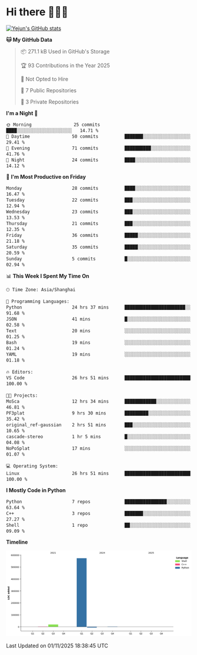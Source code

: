 # Hi there 👋👋👋


<!-- <img height="195px" src="https://github-readme-stats.vercel.app/api?username=yejun688&count_private=true&show_icons=true&hide_rank=true&title_color=0969da&bg_color=ffffff00&text_color=57606a&disable_animations=true"><img height="195px" src="https://github-readme-stats.vercel.app/api/top-langs?username=yejun688&layout=compact&title_color=0969da&bg_color=ffffff00&text_color=57606a"> -->

[![Yejun's GitHub stats](https://github-readme-stats.vercel.app/api?username=yejun688)](https://github.com/yejun688/github-readme-stats)

<!---
yejun688/yejun688 is a ✨ special ✨ repository because its `README.md` (this file) appears on your GitHub profile.
You can click the Preview link to take a look at your changes.
--->

<!--START_SECTION:waka-->
**🐱 My GitHub Data** 

> 📦 271.1 kB Used in GitHub's Storage 
 > 
> 🏆 93 Contributions in the Year 2025
 > 
> 🚫 Not Opted to Hire
 > 
> 📜 7 Public Repositories 
 > 
> 🔑 3 Private Repositories 
 > 
**I'm a Night 🦉** 

```text
🌞 Morning                25 commits          ████░░░░░░░░░░░░░░░░░░░░░   14.71 % 
🌆 Daytime                50 commits          ███████░░░░░░░░░░░░░░░░░░   29.41 % 
🌃 Evening                71 commits          ██████████░░░░░░░░░░░░░░░   41.76 % 
🌙 Night                  24 commits          ████░░░░░░░░░░░░░░░░░░░░░   14.12 % 
```
📅 **I'm Most Productive on Friday** 

```text
Monday                   28 commits          ████░░░░░░░░░░░░░░░░░░░░░   16.47 % 
Tuesday                  22 commits          ███░░░░░░░░░░░░░░░░░░░░░░   12.94 % 
Wednesday                23 commits          ███░░░░░░░░░░░░░░░░░░░░░░   13.53 % 
Thursday                 21 commits          ███░░░░░░░░░░░░░░░░░░░░░░   12.35 % 
Friday                   36 commits          █████░░░░░░░░░░░░░░░░░░░░   21.18 % 
Saturday                 35 commits          █████░░░░░░░░░░░░░░░░░░░░   20.59 % 
Sunday                   5 commits           █░░░░░░░░░░░░░░░░░░░░░░░░   02.94 % 
```


📊 **This Week I Spent My Time On** 

```text
🕑︎ Time Zone: Asia/Shanghai

💬 Programming Languages: 
Python                   24 hrs 37 mins      ███████████████████████░░   91.68 % 
JSON                     41 mins             █░░░░░░░░░░░░░░░░░░░░░░░░   02.58 % 
Text                     20 mins             ░░░░░░░░░░░░░░░░░░░░░░░░░   01.25 % 
Bash                     19 mins             ░░░░░░░░░░░░░░░░░░░░░░░░░   01.24 % 
YAML                     19 mins             ░░░░░░░░░░░░░░░░░░░░░░░░░   01.18 % 

🔥 Editors: 
VS Code                  26 hrs 51 mins      █████████████████████████   100.00 % 

🐱‍💻 Projects: 
MoSca                    12 hrs 34 mins      ████████████░░░░░░░░░░░░░   46.81 % 
PF3plat                  9 hrs 30 mins       █████████░░░░░░░░░░░░░░░░   35.42 % 
original_ref-gaussian    2 hrs 51 mins       ███░░░░░░░░░░░░░░░░░░░░░░   10.65 % 
cascade-stereo           1 hr 5 mins         █░░░░░░░░░░░░░░░░░░░░░░░░   04.08 % 
NoPoSplat                17 mins             ░░░░░░░░░░░░░░░░░░░░░░░░░   01.07 % 

💻 Operating System: 
Linux                    26 hrs 51 mins      █████████████████████████   100.00 % 
```

**I Mostly Code in Python** 

```text
Python                   7 repos             ████████████████░░░░░░░░░   63.64 % 
C++                      3 repos             ███████░░░░░░░░░░░░░░░░░░   27.27 % 
Shell                    1 repo              ██░░░░░░░░░░░░░░░░░░░░░░░   09.09 % 
```



**Timeline**

![Lines of Code chart](https://raw.githubusercontent.com/yejun688/yejun688/main/assets/bar_graph.png)


 Last Updated on 01/11/2025 18:38:45 UTC
<!--END_SECTION:waka-->
